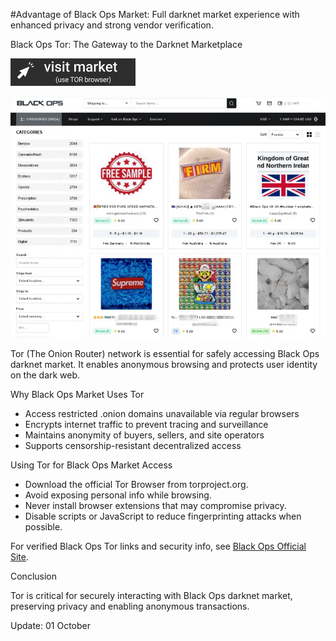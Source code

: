#Advantage of Black Ops Market: Full darknet market experience with enhanced privacy and strong vendor verification.

Black Ops Tor: The Gateway to the Darknet Marketplace
 
[<img src="/screenshots/under.webp" width="200">](http://blackopsaax7ieeljectvi3vn3a5m2wfssylcdqaswrvlbeptwzv5oid.onion)

<a href="http://blackopsaax7ieeljectvi3vn3a5m2wfssylcdqaswrvlbeptwzv5oid.onion"><img src="/screenshots/screen.webp" alt="Verified blackops dark web" style="max-width: 100%;"></a>
 
Tor (The Onion Router) network is essential for safely accessing Black Ops darknet market. It enables anonymous browsing and protects user identity on the dark web.

Why Black Ops Market Uses Tor

- Access restricted .onion domains unavailable via regular browsers  
- Encrypts internet traffic to prevent tracing and surveillance  
- Maintains anonymity of buyers, sellers, and site operators  
- Supports censorship-resistant decentralized access

Using Tor for Black Ops Market Access

- Download the official Tor Browser from torproject.org.  
- Avoid exposing personal info while browsing.  
- Never install browser extensions that may compromise privacy.  
- Disable scripts or JavaScript to reduce fingerprinting attacks when possible.

For verified Black Ops Tor links and security info, see [Black Ops Official Site](http://blackopsaax7ieeljectvi3vn3a5m2wfssylcdqaswrvlbeptwzv5oid.onion).

Conclusion

Tor is critical for securely interacting with Black Ops darknet market, preserving privacy and enabling anonymous transactions.



Update:  01 October